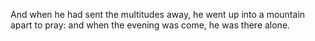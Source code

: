 And when he had sent the multitudes away, he went up into a mountain apart to pray: and when the evening was come, he was there alone.
